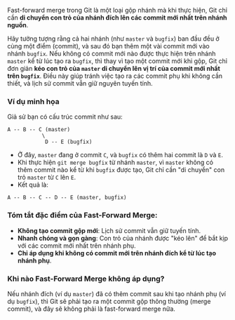 Fast-forward merge trong Git là một loại gộp nhánh mà khi thực hiện, Git chỉ cần **di chuyển con trỏ của nhánh đích lên các commit mới nhất trên nhánh nguồn**. 

Hãy tưởng tượng rằng cả hai nhánh (như `master` và `bugfix`) ban đầu đều ở cùng một điểm (commit), và sau đó bạn thêm một vài commit mới vào nhánh `bugfix`. Nếu không có commit mới nào được thực hiện trên nhánh `master` kể từ lúc tạo ra `bugfix`, thì thay vì tạo một commit mới khi gộp, Git chỉ đơn giản **kéo con trỏ của `master` di chuyển lên vị trí của commit mới nhất trên `bugfix`**. Điều này giúp tránh việc tạo ra các commit phụ khi không cần thiết, và lịch sử commit vẫn giữ nguyên tuyến tính.

### Ví dụ minh họa
Giả sử bạn có cấu trúc commit như sau:

```
A -- B -- C (master)
           \
            D -- E (bugfix)
```

- Ở đây, `master` đang ở commit `C`, và `bugfix` có thêm hai commit là `D` và `E`.
- Khi thực hiện `git merge bugfix` từ nhánh `master`, vì `master` không có thêm commit nào kể từ khi `bugfix` được tạo, Git chỉ cần "di chuyển" con trỏ `master` từ `C` lên `E`.
- Kết quả là:

```
A -- B -- C -- D -- E (master, bugfix)
```

### Tóm tắt đặc điểm của Fast-Forward Merge:
- **Không tạo commit gộp mới**: Lịch sử commit vẫn giữ tuyến tính.
- **Nhanh chóng và gọn gàng**: Con trỏ của nhánh được "kéo lên" để bắt kịp với các commit mới nhất trên nhánh phụ.
- **Chỉ áp dụng khi không có commit mới trên nhánh đích kể từ lúc tạo nhánh phụ**.

### Khi nào Fast-Forward Merge không áp dụng?
Nếu nhánh đích (ví dụ `master`) đã có thêm commit sau khi tạo nhánh phụ (ví dụ `bugfix`), thì Git sẽ phải tạo ra một commit gộp thông thường (merge commit), và đây sẽ không phải là fast-forward merge nữa.
